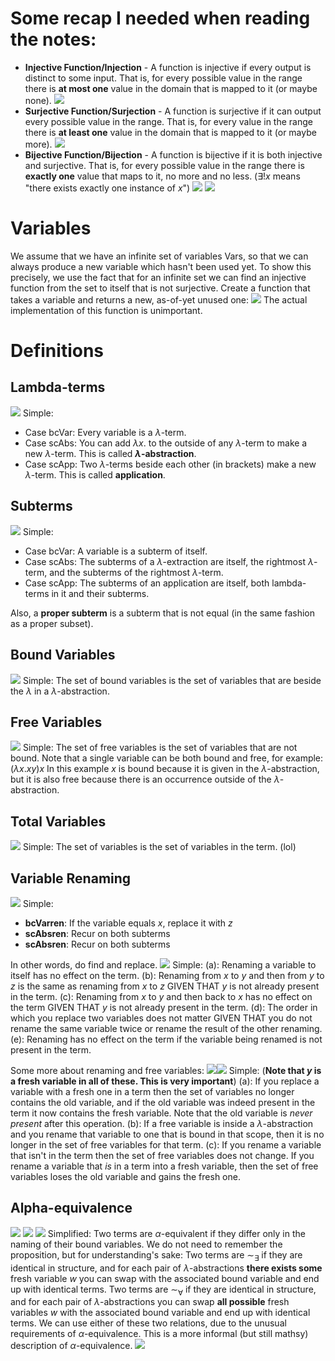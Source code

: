 # Some recap I needed when reading the notes:
- **Injective Function/Injection** - A function is injective if every output is distinct to some input. That is, for every possible value in the range there is **at most one** value in the domain that is mapped to it (or maybe none).
![](Pasted%20image%2020230928112004.png)
- **Surjective Function/Surjection** - A function is surjective if it can output every possible value in the range. That is, for every value in the range there is **at least one** value in the domain that is mapped to it (or maybe more).
![](Pasted%20image%2020230928112313.png)
- **Bijective Function/Bijection** - A function is bijective if it is both injective and surjective. That is, for every possible value in the range there is **exactly one** value that maps to it, no more and no less. ($\exists{!x}$ means "there exists exactly one instance of $x$")
![](Pasted%20image%2020230928113240.png)
![](Pasted%20image%2020230928113336.png)

# Variables
We assume that we have an infinite set of variables $\text{Vars}$, so that we can always produce a new variable which hasn't been used yet. To show this precisely, we use the fact that for an infinite set we can find an injective function from the set to itself that is not surjective. Create a function that takes a variable and returns a new, as-of-yet unused one:
![](Pasted%20image%2020230928114024.png)
The actual implementation of this function is unimportant.

# Definitions
## Lambda-terms
![](Pasted%20image%2020230928114454.png)
Simple:
- Case bcVar: Every variable is a $\lambda$-term.
- Case scAbs: You can add $\lambda{x}.$ to the outside of any $\lambda$-term to make a new $\lambda$-term. This is called **$\lambda$-abstraction**.
- Case scApp: Two $\lambda$-terms beside each other (in brackets) make a new $\lambda$-term. This is called **application**.
## Subterms
![](Pasted%20image%2020230928115012.png)
Simple:
- Case bcVar: A variable is a subterm of itself.
- Case scAbs: The subterms of a $\lambda$-extraction are itself, the rightmost $\lambda$-term, and the subterms of the rightmost $\lambda$-term.
- Case scApp: The subterms of an application are itself, both lambda-terms in it and their subterms.

Also, a **proper subterm** is a subterm that is not equal (in the same fashion as a proper subset).
## Bound Variables
![](Pasted%20image%2020230928120446.png)
Simple: The set of bound variables is the set of variables that are beside the $\lambda$ in a $\lambda$-abstraction.
## Free Variables
![](Pasted%20image%2020230928131436.png)
Simple: The set of free variables is the set of variables that are not bound. Note that a single variable can be both bound and free, for example: $(\lambda{x}.xy)x$
In this example $x$ is bound because it is given in the $\lambda$-abstraction, but it is also free because there is an occurrence outside of the $\lambda$-abstraction.
## Total Variables
![](Pasted%20image%2020230928131444.png)
Simple: The set of variables is the set of variables in the term. (lol)
## Variable Renaming
![](Pasted%20image%2020230928131455.png)
Simple:
- **bcVarren**: If the variable equals $x$, replace it with $z$
- **scAbsren**: Recur on both subterms
- **scAbsren**: Recur on both subterms

In other words, do find and replace.
![](Pasted%20image%2020231002105153.png)
Simple:
(a): Renaming a variable to itself has no effect on the term.
(b): Renaming from $x$ to $y$ and then from $y$ to $z$ is the same as renaming from $x$ to $z$ GIVEN THAT $y$ is not already present in the term.
(c): Renaming from $x$ to $y$ and then back to $x$ has no effect on the term GIVEN THAT $y$ is not already present in the term.
(d): The order in which you replace two variables does not matter GIVEN THAT you do not rename the same variable twice or rename the result of the other renaming.
(e): Renaming has no effect on the term if the variable being renamed is not present in the term.

Some more about renaming and free variables:
![](Pasted%20image%2020231002110242.png)![](Pasted%20image%2020231002110250.png)
Simple: (**Note that $y$ is a fresh variable in all of these. This is very important**)
(a): If you replace a variable with a fresh one in a term then the set of variables no longer contains the old variable, and if the old variable was indeed present in the term it now contains the fresh variable. Note that the old variable is *never present* after this operation.
(b): If a free variable is inside a $\lambda$-abstraction and you rename that variable to one that is bound in that scope, then it is no longer in the set of free variables for that term.
(c): If you rename a variable that isn't in the term then the set of free variables does not change. If you rename a variable that *is* in a term into a fresh variable, then the set of free variables loses the old variable and gains the fresh one.
## Alpha-equivalence
![](Pasted%20image%2020231002112755.png)
![](Pasted%20image%2020231002112806.png)
![](Pasted%20image%2020231002112816.png)
Simplified: Two terms are $\alpha$-equivalent if they differ only in the naming of their bound variables. We do not need to remember the proposition, but for understanding's sake:
Two terms are $\sim_\exists$ if they are identical in structure, and for each pair of $\lambda$-abstractions **there exists some** fresh variable $w$ you can swap with the associated bound variable and end up with identical terms.
Two terms are $\sim_\forall$ if they are identical in structure, and for each pair of $\lambda$-abstractions you can swap **all possible** fresh variables $w$ with the associated bound variable and end up with identical terms.
We can use either of these two relations, due to the unusual requirements of $\alpha$-equivalence.
This is a more informal (but still mathsy) description of $\alpha$-equivalence.
![](Pasted%20image%2020231002114508.png)
